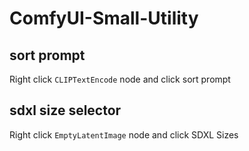 # ComfyUI-Small-Utility

## sort prompt

Right click `CLIPTextEncode` node and click sort prompt

## sdxl size selector

Right click `EmptyLatentImage` node and click SDXL Sizes